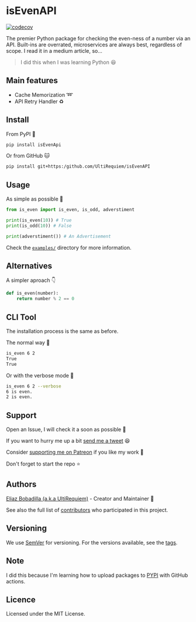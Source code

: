 # isEvenAPI

[![codecov](https://codecov.io/gh/ultirequiem/isEvenAPI/branch/main/graph/badge.svg)](https://codecov.io/gh/ultirequiem/isEvenAPI)

The premier Python package for checking the even-ness of a number via an API.
Built-ins are overrated, microservices are always best, regardless of scope. I
read it in a medium article, so...

> I did this when I was learning Python 😆

## Main features

- Cache Memorization ➿
- API Retry Handler ♻

## Install

From PyPI 🐍

```sh
pip install isEvenApi
```

Or from GitHub 🐱

```sh
pip install git+https:/github.com/UltiRequiem/isEvenAPI
```

## Usage

As simple as possible 🤗

```python
from is_even import is_even, is_odd, adverstiment

print(is_even(10)) # True
print(is_odd(10)) # False

print(adverstiment()) # An Advertisement
```

Check the [`examples/`](./examples) directory for more information.

## Alternatives

A simpler aproach 👇

```python
def is_even(number):
    return number % 2 == 0
```

## CLI Tool

The installation process is the same as before.

The normal way 🧐

```sh
is_even 6 2
True
True
```

Or with the verbose mode 🍹

```sh
is_even 6 2 --verbose
6 is even.
2 is even.
```

## Support

Open an Issue, I will check it a soon as possible 👀

If you want to hurry me up a bit
[send me a tweet](https://twitter.com/intent/tweet?text=%40UltiRequiem%20) 😆

Consider [supporting me on Patreon](https://patreon.com/UltiRequiem) if you like
my work 🚀

Don't forget to start the repo ⭐

## Authors

[Eliaz Bobadilla (a.k.a UltiRequiem)](https://ultirequiem.com) - Creator and
Maintainer 💪

See also the full list of
[contributors](https://github.com/UltiRequiem/isEvenAPI/contributors) who
participated in this project.

## Versioning

We use [SemVer](http://semver.org) for versioning. For the versions available,
see the [tags](https://github.com/UltiRequiem/isEvenAPI/tags).

## Note

I did this because I'm learning how to upload packages to
[PYPI](https://pypi.org/project/isEvenAPI) with GitHub actions.

## Licence

Licensed under the MIT License.
